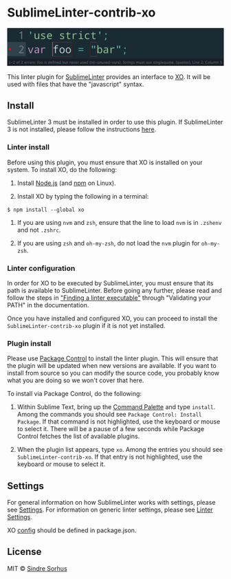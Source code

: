 # SublimeLinter-contrib-xo

![](screenshot.png)

This linter plugin for [SublimeLinter][docs] provides an interface to [XO](https://github.com/sindresorhus/xo). It will be used with files that have the "javascript" syntax.


## Install

SublimeLinter 3 must be installed in order to use this plugin. If SublimeLinter 3 is not installed, please follow the instructions [here][installation].

### Linter install

Before using this plugin, you must ensure that XO is installed on your system. To install XO, do the following:

1. Install [Node.js](http://nodejs.org) (and [npm](https://github.com/joyent/node/wiki/Installing-Node.js-via-package-manager) on Linux).

1. Install XO by typing the following in a terminal:

```
$ npm install --global xo
```

1. If you are using `nvm` and `zsh`, ensure that the line to load `nvm` is in `.zshenv` and not `.zshrc`.

1. If you are using `zsh` and `oh-my-zsh`, do not load the `nvm` plugin for `oh-my-zsh`.

### Linter configuration

In order for XO to be executed by SublimeLinter, you must ensure that its path is available to SublimeLinter. Before going any further, please read and follow the steps in ["Finding a linter executable"](http://sublimelinter.readthedocs.org/en/latest/troubleshooting.html#finding-a-linter-executable) through "Validating your PATH" in the documentation.

Once you have installed and configured XO, you can proceed to install the `SublimeLinter-contrib-xo` plugin if it is not yet installed.

### Plugin install

Please use [Package Control][pc] to install the linter plugin. This will ensure that the plugin will be updated when new versions are available. If you want to install from source so you can modify the source code, you probably know what you are doing so we won't cover that here.

To install via Package Control, do the following:

1. Within Sublime Text, bring up the [Command Palette][cmd] and type `install`. Among the commands you should see `Package Control: Install Package`. If that command is not highlighted, use the keyboard or mouse to select it. There will be a pause of a few seconds while Package Control fetches the list of available plugins.

1. When the plugin list appears, type `xo`. Among the entries you should see `SublimeLinter-contrib-xo`. If that entry is not highlighted, use the keyboard or mouse to select it.


## Settings

For general information on how SublimeLinter works with settings, please see [Settings][settings]. For information on generic linter settings, please see [Linter Settings][linter-settings].

XO [config](https://github.com/sindresorhus/xo#config) should be defined in package.json.


## License

MIT © [Sindre Sorhus](https://sindresorhus.com)


[docs]: http://sublimelinter.readthedocs.org
[installation]: http://sublimelinter.readthedocs.org/en/latest/installation.html
[locating-executables]: http://sublimelinter.readthedocs.org/en/latest/usage.html#how-linter-executables-are-located
[pc]: https://packagecontrol.io/installation
[cmd]: http://docs.sublimetext.info/en/sublime-text-3/extensibility/command_palette.html
[settings]: http://sublimelinter.readthedocs.org/en/latest/settings.html
[linter-settings]: http://sublimelinter.readthedocs.org/en/latest/linter_settings.html
[inline-settings]: http://sublimelinter.readthedocs.org/en/latest/settings.html#inline-settings
